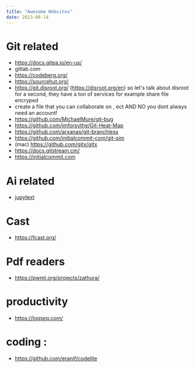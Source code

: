 ```yaml
---
title: "Awesome Websites"
date: 2023-08-14
---
```


# Git related

- https://docs.gitea.io/en-us/
- gitlab.com
- https://codeberg.org/
- https://sourcehut.org/
- https://git.disroot.org/ (https://disroot.org/en) so let's talk about disroot for a second, they have a ton of services for example share file encryped
- create a file that you can collaborate on , ect AND NO you dont always need an account!
- https://github.com/MichaelMure/git-bug
- https://github.com/jmforsythe/Git-Heat-Map
- https://github.com/arxanas/git-branchless
- https://github.com/initialcommit-com/git-sim
- (mac) https://github.com/gitx/gitx
- https://docs.gitstream.cm/
- https://initialcommit.com

# Ai related

- [jupytext](https://jupytext.readthedocs.io/en/latest/)


# Cast

- https://fcast.org/

# Pdf readers

- https://pwmt.org/projects/zathura/

# productivity 

- https://logseq.com/

# coding :
- https://github.com/eranif/codelite

